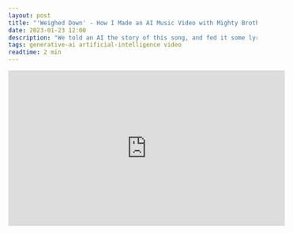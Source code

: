 ```yaml
---
layout: post
title: "'Weighed Down' - How I Made an AI Music Video with Mighty Brother"
date: 2023-01-23 12:00
description: "We told an AI the story of this song, and fed it some lyrics, and here is the result."
tags: generative-ai artificial-intelligence video
readtime: 2 min
---
```


<iframe width="560" height="315" src="https://www.youtube.com/embed/QCZtpYYUrpM?si=BxC-XjJeetuqVNe0" title="YouTube video player" frameborder="0" allow="accelerometer; autoplay; clipboard-write; encrypted-media; gyroscope; picture-in-picture; web-share" allowfullscreen></iframe>
